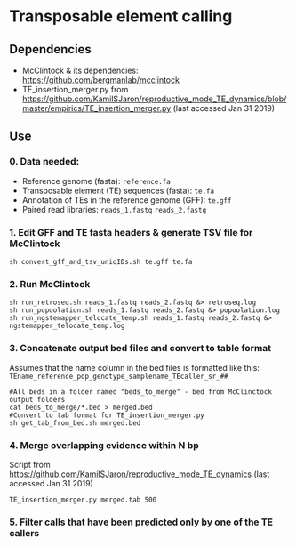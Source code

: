 # Transposable element calling 

## Dependencies
- McClintock & its dependencies: https://github.com/bergmanlab/mcclintock
- TE\_insertion\_merger.py from https://github.com/KamilSJaron/reproductive_mode_TE_dynamics/blob/master/empirics/TE_insertion_merger.py (last accessed Jan 31 2019)

## Use

### 0. Data needed:
- Reference genome (fasta): `reference.fa`
- Transposable element (TE) sequences (fasta): `te.fa`
- Annotation of TEs in the reference genome (GFF): `te.gff`
- Paired read libraries: `reads_1.fastq` `reads_2.fastq`

### 1. Edit GFF and TE fasta headers & generate TSV file for McClintock

```
sh convert_gff_and_tsv_uniqIDs.sh te.gff te.fa
```

### 2. Run McClintock
```
sh run_retroseq.sh reads_1.fastq reads_2.fastq &> retroseq.log
sh run_popoolation.sh reads_1.fastq reads_2.fastq &> popoolation.log
sh run_ngstemapper_telocate_temp.sh reads_1.fastq reads_2.fastq &> ngstemapper_telocate_temp.log
```

### 3.  Concatenate output bed files and convert to table format
Assumes that the name column in the bed files is formatted like this:
`TEname_reference_pop_genotype_samplename_TEcaller_sr_##`
```
#All beds in a folder named "beds_to_merge" - bed from McClinctock output folders
cat beds_to_merge/*.bed > merged.bed
#Convert to tab format for TE_insertion_merger.py
sh get_tab_from_bed.sh merged.bed
```

### 4. Merge overlapping evidence within N bp
Script from https://github.com/KamilSJaron/reproductive_mode_TE_dynamics (last accessed Jan 31 2019)

```
TE_insertion_merger.py merged.tab 500
```

### 5. Filter calls that have been predicted only by one of the TE callers
